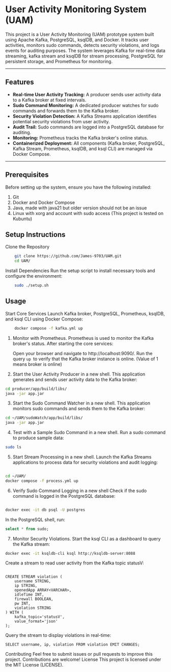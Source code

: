 
# User Activity Monitoring System (UAM)
This project is a User Activity Monitoring (UAM) prototype system built using Apache Kafka, PostgreSQL, ksqlDB, and Docker. It tracks user activities, monitors sudo commands, detects security violations, and logs events for auditing purposes. The system leverages Kafka for real-time data streaming, kafka stream and ksqlDB for stream processing, PostgreSQL for persistent storage, and Prometheus for monitoring.

---

## Features

- **Real-time User Activity Tracking:** A producer sends user activity data to a Kafka broker at fixed intervals.
- **Sudo Command Monitoring:** A dedicated producer watches for sudo commands and forwards them to the Kafka broker.
- **Security Violation Detection:** A Kafka Streams application identifies potential security violations from user activity.
- **Audit Trail:** Sudo commands are logged into a PostgreSQL database for auditing.
- **Monitoring:** Prometheus tracks the Kafka broker's online status.
- **Containerized Deployment:** All components (Kafka broker, PostgreSQL, Kafka Stream, Prometheus, ksqlDB, and ksql CLI) are managed via Docker Compose.

---


## Prerequisites
Before setting up the system, ensure you have the following installed:

1. Git
2. Docker and Docker Compose
3. Java, made with java21 but older version should not be an issue
4. Linux with xorg and account with sudo access (This project is tested on Kubuntu)

## Setup Instructions

Clone the Repository
```bash
    git clone https://github.com/James-9703/UAM.git
    cd UAM/
```
Install Dependencies
    Run the setup script to install necessary tools and configure the environment:
```bash
    sudo ./setup.sh
```
## Usage
 Start Core Services
    Launch Kafka broker, PostgreSQL, Prometheus, ksqlDB, and ksql CLI using Docker Compose:
```bash
    docker compose -f kafka.yml up
```

1. Monitor with Prometheus.
Prometheus is used to monitor the Kafka broker's status. After starting the core services:

    Open your browser and navigate to http://localhost:9090/.
    Run the query ```up ```to verify that the Kafka broker instance is online. (Value of 1 means broker is online)

2. Start the User Activity Producer in a new shell.
This application generates and sends user activity data to the Kafka broker:
```bash
cd producer/app/build/libs/
java -jar app.jar
```
3. Start the Sudo Command Watcher in a new shell.
This application monitors sudo commands and sends them to the Kafka broker:
```bash
cd ~/UAM/sudoWatch/app/build/libs/
java -jar app.jar
```
4. Test with a Sample Sudo Command in a new shell.
Run a sudo command to produce sample data:
```bash
sudo ls
```
5. Start Stream Processing in a new shell.
Launch the Kafka Streams applications to process data for security violations and audit logging:
```bash

cd ~/UAM/
docker compose -f process.yml up
```
6. Verify Sudo Command Logging in a new shell
Check if the sudo command is logged in the PostgreSQL database:
```bash

docker exec -it db psql -U postgres
```
In the PostgreSQL shell, run:
```sql
select * from sudo;
```
7. Monitor Security Violations.
Start the ksql CLI as a dashboard to query the Kafka stream:
```bash
docker exec -it ksqldb-cli ksql http://ksqldb-server:8088
```
Create a stream to read user activity from the Kafka topic statusV:
```ksqldb-cli

CREATE STREAM violation (
    username STRING, 
    ip STRING, 
    openedApp ARRAY<VARCHAR>, 
    idleTime INT, 
    firewall BOOLEAN, 
    pw INT, 
    violation STRING
) WITH (
    kafka_topic='statusV', 
    value_format='json'
);
```
Query the stream to display violations in real-time:
```ksqldb-cli
SELECT username, ip, violation FROM violation EMIT CHANGES;
```

Contributing
Feel free to submit issues or pull requests to improve this project. Contributions are welcome!
License
This project is licensed under the MIT License (LICENSE).

